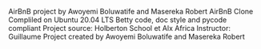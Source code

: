 AirBnB project by Awoyemi Boluwatife and Masereka Robert
AirBnB Clone
Compliled on Ubuntu 20.04 LTS
Betty code, doc style and pycode compliant
Project source: Holberton School et Alx Africa
Instructor: Guillaume
Project created by Awoyemi Boluwatife and Masereka Robert
